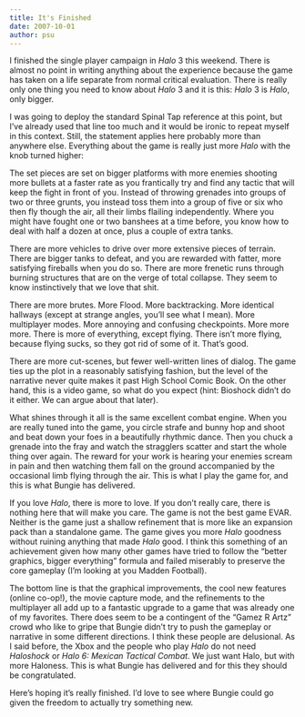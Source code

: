 ```yaml
---
title: It's Finished
date: 2007-10-01
author: psu
---
```


I finished the single player campaign in *Halo* 3 this weekend. There is almost no point in writing anything about the experience because the game has taken on a life separate from normal critical evaluation. There is really only one thing you need to know about *Halo* 3 and it is this: *Halo* 3 is *Halo*, only bigger.

I was going to deploy the standard Spinal Tap reference at this point, but I’ve already used that line too much and it would be ironic to repeat myself in this context. Still, the statement applies here probably more than anywhere else. Everything about the game is really just more *Halo* with the knob turned higher:

The set pieces are set on bigger platforms with more enemies shooting more bullets at a faster rate as you frantically try and find any tactic that will keep the fight in front of you. Instead of throwing grenades into groups of two or three grunts, you instead toss them into a group of five or six who then fly though the air, all their limbs flailing independently. Where you might have fought one or two banshees at a time before, you know how to deal with half a dozen at once, plus a couple of extra tanks.

There are more vehicles to drive over more extensive pieces of terrain. There are bigger tanks to defeat, and you are rewarded with fatter, more satisfying fireballs when you do so. There are more frenetic runs through burning structures that are on the verge of total collapse. They seem to know instinctively that we love that shit.

There are more brutes. More Flood. More backtracking. More identical hallways (except at strange angles, you’ll see what I mean). More multiplayer modes. More annoying and confusing checkpoints. More more more. There is more of everything, except flying. There isn’t more flying, because flying sucks, so they got rid of some of it. That’s good.

There are more cut-scenes, but fewer well-written lines of dialog. The game ties up the plot in a reasonably satisfying fashion, but the level of the narrative never quite makes it past High School Comic Book. On the other hand, this is a video game, so what do you expect (hint: Bioshock didn’t do it either. We can argue about that later).

What shines through it all is the same excellent combat engine. When you are really tuned into the game, you circle strafe and bunny hop and shoot and beat down your foes in a beautifully rhythmic dance. Then you chuck a grenade into the fray and watch the stragglers scatter and start the whole thing over again. The reward for your work is hearing your enemies scream in pain and then watching them fall on the ground accompanied by the occasional limb flying through the air. This is what I play the game for, and this is what Bungie has delivered.

If you love *Halo*, there is more to love. If you don’t really care, there is nothing here that will make you care. The game is not the best game EVAR. Neither is the game just a shallow refinement that is more like an expansion pack than a standalone game. The game gives you more *Halo* goodness without ruining anything that made *Halo* good. I think this something of an achievement given how many other games have tried to follow the “better graphics, bigger everything” formula and failed miserably to preserve the core gameplay (I’m looking at you Madden Football).

The bottom line is that the graphical improvements, the cool new features (online co-op!), the movie capture mode, and the refinements to the multiplayer all add up to a fantastic upgrade to a game that was already one of my favorites. There does seem to be a contingent of the “Gamez R Artz” crowd who like to gripe that Bungie didn’t try to push the gameplay or narrative in some different directions. I think these people are delusional. As I said before, the Xbox and the people who play *Halo* do not need *Haloshock* or *Halo 6: Mexican Tactical Combat*. We just want Halo, but with more Haloness. This is what Bungie has delivered and for this they should be congratulated.

Here’s hoping it’s really finished. I’d love to see where Bungie could go given the freedom to actually try something new.